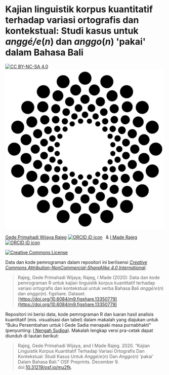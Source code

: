 # Kajian linguistik korpus kuantitatif terhadap variasi ortografis dan kontekstual: Studi kasus untuk *anggé/e*(*n*) dan *anggo*(*n*) 'pakai' dalam Bahasa Bali

<!-- badges: start -->

[![CC
BY-NC-SA 4.0](https://img.shields.io/badge/lisensi-CC%20BY--NC--SA%204.0-informational.svg)](https://creativecommons.org/licenses/by-nc-sa/4.0/) [![doi](https://github.com/jpswalsh/academicons/blob/master/svg/figshare.svg)](https://doi.org/10.6084/m9.figshare.13350779)
<!-- badges: end -->

[Gede Primahadi Wijaya Rajeg](https://figshare.com/authors/Gede_Primahadi_Wijaya_Rajeg/1234749) <a itemprop="sameAs" content="https://orcid.org/0000-0002-2047-8621" href="https://orcid.org/0000-0002-2047-8621" target="orcid.widget" rel="noopener noreferrer" style="vertical-align:top;"><img src="https://orcid.org/sites/default/files/images/orcid_16x16.png" style="width:1em;margin-right:.5em;" alt="ORCID iD icon"></a> & [I Made Rajeg](https://figshare.com/authors/I_Made_Rajeg/4052377) <a itemprop="sameAs" content="https://orcid.org/0000-0001-8989-0203" href="https://orcid.org/0000-0001-8989-0203" target="orcid.widget" rel="noopener noreferrer" style="vertical-align:top;"><img src="https://orcid.org/sites/default/files/images/orcid_16x16.png" style="width:1em;margin-right:.5em;" alt="ORCID iD icon"></a>

<a rel="license" href="http://creativecommons.org/licenses/by-nc-sa/4.0/"><img alt="Creative Commons License" style="border-width:0" src="https://i.creativecommons.org/l/by-nc-sa/4.0/88x31.png" /></a>

Data dan kode pemrograman dalam repositori ini berlisensi [*Creative Commons
Attribution-NonCommercial-ShareAlike 4.0
International*](https://creativecommons.org/licenses/by-nc-sa/4.0/).

> Rajeg, Gede Primahadi Wijaya; Rajeg, I Made (2020): Data dan kode pemrograman R untuk kajian linguistik korpus kuantitatif terhadap variasi ortografis dan kontekstual untuk verba Bahasa Bali *anggé*/*e*(*n*) dan *anggo*(*n*). figshare. Dataset. [https://doi.org/10.6084/m9.figshare.13350779](https://doi.org/10.6084/m9.figshare.13350779)

Repositori ini berisi data, kode pemrograman R dan luaran hasil analisis kuantitatif (mis. visualisasi dan tabel) dalam makalah yang diajukan untuk "Buku Persembahan untuk I Gede Sadia menapaki masa purnabhakti" (penyunting: [I Nengah Sudipa](https://udayananetworking.unud.ac.id/professor/1746-i-nengah-sudipa)). Makalah lengkap versi pra-cetak dapat diunduh di tautan berikut:

> Rajeg, Gede Primahadi Wijaya, and I Made Rajeg. 2020. “Kajian Linguistik Korpus Kuantitatif Terhadap Variasi Ortografis Dan Kontekstual: Studi Kasus Untuk *Anggé*/*e*(*n*) Dan *Anggo*(*n*) ‘pakai’ Dalam Bahasa Bali.” OSF Preprints. December 9. doi:[10.31219/osf.io/mu2fk](https://doi.org/10.31219/osf.io/mu2fk).
